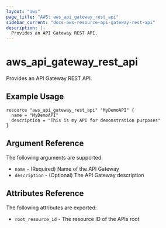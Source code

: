 ```yaml
---
layout: "aws"
page_title: "AWS: aws_api_gateway_rest_api"
sidebar_current: "docs-aws-resource-api-gateway-rest-api"
description: |-
  Provides an API Gateway REST API.
---
```


# aws\_api\_gateway\_rest\_api

Provides an API Gateway REST API.

## Example Usage

```
resource "aws_api_gateway_rest_api" "MyDemoAPI" {
  name = "MyDemoAPI"
  description = "This is my API for demonstration purposes"
}
```

## Argument Reference

The following arguments are supported:

* `name` - (Required) Name of the API Gateway
* `description` - (Optional) The API Gateway description

## Attributes Reference

The following attributes are exported:

* `root_resource_id` - The resource ID of the APIs root
